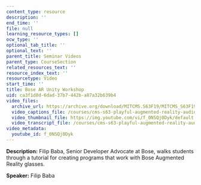 ```yaml
---
content_type: resource
description: ''
end_time: ''
file: null
learning_resource_types: []
ocw_type: ''
optional_tab_title: ''
optional_text: ''
parent_title: Seminar Videos
parent_type: CourseSection
related_resources_text: ''
resource_index_text: ''
resourcetype: Video
start_time: ''
title: Bose AR Unity Workshop
uid: ca3f1d8d-6dad-37b7-442b-a87a32b639b4
video_files:
  archive_url: https://archive.org/download/MITCMS.S63F19/MITCMS_S63F19_Bose_AR_Unity_300k.mp4
  video_captions_file: /courses/cms-s63-playful-augmented-reality-audio-design-exploration-fall-2019/ac8f0b8c12595afbb84a8be1e522ed48_f_0NSQj0Dyk.vtt
  video_thumbnail_file: https://img.youtube.com/vi/f_0NSQj0Dyk/default.jpg
  video_transcript_file: /courses/cms-s63-playful-augmented-reality-audio-design-exploration-fall-2019/01db9ad03b12a13b00f3e5f5076e3ab4_f_0NSQj0Dyk.pdf
video_metadata:
  youtube_id: f_0NSQj0Dyk
---
```


**Description:** Filip Baba, Senior Developer Advocate at Bose, walks students through a tutorial for creating programs that work with Bose Augmented Reality glasses.

**Speaker:** Filip Baba



